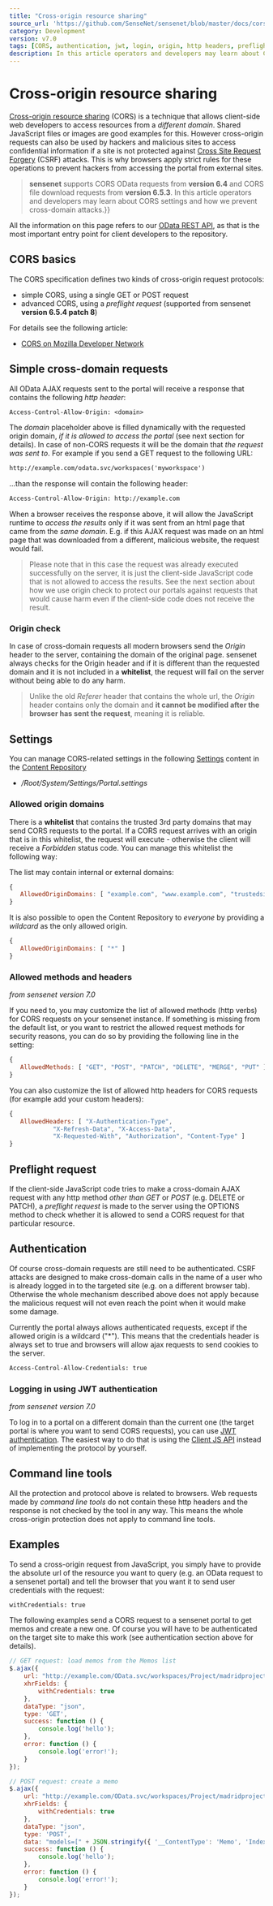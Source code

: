 ```yaml
---
title: "Cross-origin resource sharing"
source_url: 'https://github.com/SenseNet/sensenet/blob/master/docs/cors.md'
category: Development
version: v7.0
tags: [CORS, authentication, jwt, login, origin, http headers, preflight, OData, REST]
description: In this article operators and developers may learn about CORS settings in sensenet and how we prevent cross-domain attacks.
---
```


# Cross-origin resource sharing
[Cross-origin resource sharing](http://en.wikipedia.org/wiki/Cross-origin_resource_sharing) (CORS) is a technique that allows client-side web developers to access resources from a *different domain*. Shared JavaScript files or images are good examples for this. However cross-origin requests can also be used by hackers and malicious sites to access confidential information if a site is not protected against [Cross Site Request Forgery](http://hu.wikipedia.org/wiki/Cross-site_request_forgery) (CSRF) attacks. This is why browsers apply strict rules for these operations to prevent hackers from accessing the portal from external sites.

> **sensenet** supports CORS OData requests from **version 6.4** and CORS file download requests from **version 6.5.3**. In this article operators and developers may learn about CORS settings and how we prevent cross-domain attacks.}}

All the information on this page refers to our [OData REST API](/docs/odata-rest-api), as that is the most important entry point for client developers to the repository.

## CORS basics
The CORS specification defines two kinds of cross-origin request protocols:
- simple CORS, using a single GET or POST request 
- advanced CORS, using a *preflight request* (supported from sensenet **version 6.5.4 patch 8**)

For details see the following article:
- [CORS on Mozilla Developer Network](https://developer.mozilla.org/en-US/docs/Web/HTTP/Access_control_CORS)

## Simple cross-domain requests
All OData AJAX requests sent to the portal will receive a response that contains the following *http header*:

```txt
Access-Control-Allow-Origin: <domain>
```

The *domain* placeholder above is filled dynamically with the requested origin domain, *if it is allowed to access the portal* (see next section for details). In case of non-CORS requests it will be the domain that *the request was sent to*. For example if you send a GET request to the following URL:

```txt
http://example.com/odata.svc/workspaces('myworkspace')
```

...than the response will contain the following header:

```txt
Access-Control-Allow-Origin: http://example.com
```

When a browser receives the response above, it will allow the JavaScript runtime to *access the results* only if it was sent from an html page that came from the *same domain*. E.g. if this AJAX request was made on an html page that was downloaded from a different, malicious website, the request would fail.

> Please note that in this case the request was already executed successfully on the server, it is just the client-side JavaScript code that is not allowed to access the results. See the next section about how we use origin check to protect our portals against requests that would cause harm even if the client-side code does not receive the result.

### Origin check 
In case of cross-domain requests all modern browsers send the *Origin* header to the server, containing the domain of the original page. sensenet always checks for the Origin header and if it is different than the requested domain and it is not included in a **whitelist**, the request will fail on the server without being able to do any harm. 

> Unlike the old *Referer* header that contains the whole url, the *Origin* header contains only the domain and **it cannot be modified after the browser has sent the request**, meaning it is reliable.

## Settings
You can manage CORS-related settings in the following [Settings](http://wiki.sensenet.com/Settings) content in the [Content Repository](/docs/content-repository)
- */Root/System/Settings/Portal.settings*

### Allowed origin domains
There is a **whitelist** that contains the trusted 3rd party domains that may send CORS requests to the portal. If a CORS request arrives with an origin that is in this whitelist, the request will execute - otherwise the client will receive a *Forbidden* status code. You can manage this whitelist the following way:

The list may contain internal or external domains:

```javascript
{
   AllowedOriginDomains: [ "example.com", "www.example.com", "trustedsite.com", "localhost" ]
}
```

It is also possible to open the Content Repository to *everyone* by providing a *wildcard* as the only allowed origin.

```javascript
{
   AllowedOriginDomains: [ "*" ]
}
```

### Allowed methods and headers
*from sensenet version 7.0*

If you need to, you may customize the list of allowed methods (http verbs) for CORS requests on your sensenet instance. If something is missing from the default list, or you want to restrict the allowed request methods for security reasons, you can do so by providing the following line in the setting:

```javascript
{
   AllowedMethods: [ "GET", "POST", "PATCH", "DELETE", "MERGE", "PUT" ]
}
```

You can also customize the list of allowed http headers for CORS requests (for example add your custom headers):

```javascript
{
   AllowedHeaders: [ "X-Authentication-Type",
            "X-Refresh-Data", "X-Access-Data",
            "X-Requested-With", "Authorization", "Content-Type" ]
}
```

## Preflight request
If the client-side JavaScript code tries to make a cross-domain AJAX request with any http method *other than GET* or *POST* (e.g. DELETE or PATCH), a *preflight request* is made to the server using the OPTIONS method to check whether it is allowed to send a CORS request for that particular resource.

## Authentication
Of course cross-domain requests are still need to be authenticated. CSRF attacks are designed to make cross-domain calls in the name of a user who is already logged in to the targeted site (e.g. on a different browser tab). Otherwise the whole mechanism described above does not apply because the malicious request will not even reach the point when it would make some damage.

Currently the portal always allows authenticated requests, except if the allowed origin is a wildcard ("*"). This means that the credentials header is always set to true and browsers will allow ajax requests to send cookies to the server.

```txt
Access-Control-Allow-Credentials: true
```

### Logging in using JWT authentication
*from sensenet version 7.0*

To log in to a portal on a different domain than the current one (the target portal is where you want to send CORS requests), you can use [JWT authentication](/docs/web-token-authentication). The easiest way to do that is using the [Client JS API](/docs/tutorials/how-to-use-jwt-in-sn-client-js) instead of implementing the protocol by yourself.

## Command line tools
All the protection and protocol above is related to browsers. Web requests made by *command line tools* do not contain these http headers and the response is not checked by the tool in any way. This means the whole cross-origin protection does not apply to command line tools.

## Examples
To send a cross-origin request from JavaScript, you simply have to provide the absolute url of the resource you want to query (e.g. an OData request to a sensenet portal) and tell the browser that you want it to send user credentials with the request:

```txt
withCredentials: true
```

The following examples send a CORS request to a sensenet portal to get memos and create a new one. Of course you will have to be authenticated on the target site to make this work (see authentication section above for details).

```javascript
// GET request: load memos from the Memos list
$.ajax({
    url: "http://example.com/OData.svc/workspaces/Project/madridprojectworkspace/Memos",
    xhrFields: {
        withCredentials: true
    },
    dataType: "json",
    type: 'GET',
    success: function () {
        console.log('hello');
    },
    error: function () {
        console.log('error!');
    }
});

// POST request: create a memo
$.ajax({
    url: "http://example.com/OData.svc/workspaces/Project/madridprojectworkspace('Memos')",
    xhrFields: {
        withCredentials: true
    },
    dataType: "json",
    type: 'POST',
    data: "models=[" + JSON.stringify({ '__ContentType': 'Memo', 'Index': 123 }) + "]",
    success: function () {
        console.log('hello');
    },
    error: function () {
        console.log('error!');
    }
});		
```